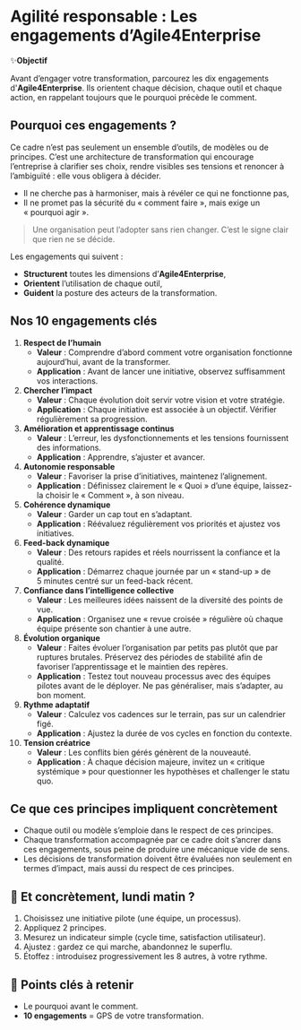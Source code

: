 # Agilité responsable : Les engagements d’Agile4Enterprise

✨**Objectif**

Avant d’engager votre transformation, parcourez les dix engagements d'**Agile4Enterprise**. Ils orientent chaque décision, chaque outil et chaque action, en rappelant toujours que le pourquoi précède le comment.

## Pourquoi ces engagements ?

Ce cadre n’est pas seulement un ensemble d’outils, de modèles ou de principes. C’est une architecture de transformation qui encourage l’entreprise à clarifier ses choix, rendre visibles ses tensions et renoncer à l’ambiguïté : elle vous obligera à décider.

- Il ne cherche pas à harmoniser, mais à révéler ce qui ne fonctionne pas,
- Il ne promet pas la sécurité du « comment faire », mais exige un « pourquoi agir ».

> Une organisation peut l’adopter sans rien changer. C’est le signe clair que rien ne se décide.

Les engagements qui suivent :

- **Structurent** toutes les dimensions d’**Agile4Enterprise**,
- **Orientent** l’utilisation de chaque outil,
- **Guident** la posture des acteurs de la transformation.

## Nos 10 engagements clés

1. **Respect de l’humain**
    - **Valeur** : Comprendre d’abord comment votre organisation fonctionne aujourd’hui, avant de la transformer.
    - **Application** : Avant de lancer une initiative, observez suffisamment vos interactions.
2. **Chercher l’impact**
    - **Valeur** : Chaque évolution doit servir votre vision et votre stratégie.
    - **Application** : Chaque initiative est associée à un objectif. Vérifier régulièrement sa progression.
3. **Amélioration et apprentissage continus**
    - **Valeur** : L’erreur, les dysfonctionnements et les tensions fournissent des informations.
    - **Application** : Apprendre, s’ajuster et avancer.
4. **Autonomie responsable**
    - **Valeur** : Favoriser la prise d’initiatives, maintenez l’alignement.
    - **Application** : Définissez clairement le « Quoi » d’une équipe, laissez-la choisir le « Comment », à son niveau.
5. **Cohérence dynamique**
    - **Valeur** : Garder un cap tout en s’adaptant.
    - **Application** : Réévaluez régulièrement vos priorités et ajustez vos initiatives.
6. **Feed-back dynamique**
    - **Valeur** : Des retours rapides et réels nourrissent la confiance et la qualité.
    - **Application** : Démarrez chaque journée par un « stand-up » de 5 minutes centré sur un feed-back récent.
7. **Confiance dans l’intelligence collective**
    - **Valeur** : Les meilleures idées naissent de la diversité des points de vue.
    - **Application** : Organisez une « revue croisée » régulière où chaque équipe présente son chantier à une autre.
8. **Évolution organique**
    - **Valeur** : Faites évoluer l’organisation par petits pas plutôt que par ruptures brutales. Préservez des périodes de stabilité afin de favoriser l’apprentissage et le maintien des repères.
    - **Application** : Testez tout nouveau processus avec des équipes pilotes avant de le déployer. Ne pas généraliser, mais s’adapter, au bon moment.
9. **Rythme adaptatif**
    - **Valeur** : Calculez vos cadences sur le terrain, pas sur un calendrier figé.
    - **Application** : Ajustez la durée de vos cycles en fonction du contexte.
10. **Tension créatrice**
    - **Valeur** : Les conflits bien gérés génèrent de la nouveauté.
    - **Application** : À chaque décision majeure, invitez un « critique systémique » pour questionner les hypothèses et challenger le statu quo.

## Ce que ces principes impliquent concrètement

- Chaque outil ou modèle s’emploie dans le respect de ces principes.
- Chaque transformation accompagnée par ce cadre doit s’ancrer dans ces engagements, sous peine de produire une mécanique vide de sens.
- Les décisions de transformation doivent être évaluées non seulement en termes d’impact, mais aussi du respect de ces principes.

## 👣 Et concrètement, lundi matin ?

1. Choisissez une initiative pilote (une équipe, un processus).
2. Appliquez 2 principes.
3. Mesurez un indicateur simple (cycle time, satisfaction utilisateur).
4. Ajustez : gardez ce qui marche, abandonnez le superflu.
5. Étoffez : introduisez progressivement les 8 autres, à votre rythme.

## 🔑 Points clés à retenir

- Le pourquoi avant le comment.
- **10 engagements** = GPS de votre transformation.

